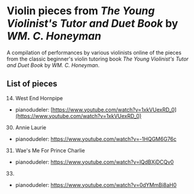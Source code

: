 # Violin pieces from *The Young Violinist's Tutor and Duet Book* by *WM. C. Honeyman*
A compilation of performances by various violinists online of the pieces from the classic beginner's violin tutoring book *The Young Violinist's Tutor and Duet Book* by *WM. C. Honeyman*.

## List of pieces

14. West End Hornpipe  
- pianodudeler: [https://www.youtube.com/watch?v=1xkVUexRD_0](https://www.youtube.com/watch?v=1xkVUexRD_0)

30. Annie Laurie
- pianodudeler: https://www.youtube.com/watch?v=-1HQGM6G76c

31. Wae's Me For Prince Charlie
- pianodudeler: https://www.youtube.com/watch?v=lQdBXjDCQv0

33.
- pianodudeler: https://www.youtube.com/watch?v=0dYMmBi8aH0

